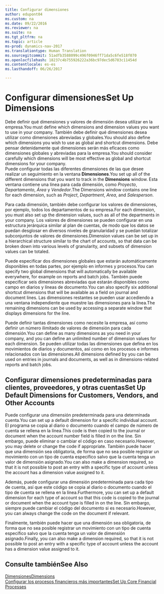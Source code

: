 ```yaml
---
title: Configurar dimensiones
author: edupont04
ms.custom: na
ms.date: 09/22/2016
ms.reviewer: na
ms.suite: na
ms.tgt_pltfrm: na
ms.topic: article
ms-prod: dynamics-nav-2017
ms.translationtype: Human Translation
ms.sourcegitcommit: 51adfb3588099c496f0946ff71da5c6fe518f070
ms.openlocfilehash: 18237c4b755926222a36bc97dec5d6783c11454d
ms.contentlocale: es-es
ms.lasthandoff: 06/26/2017

---
```


# <a name="set-up-dimensions"></a><span data-ttu-id="08be5-102">Configurar dimensiones</span><span class="sxs-lookup"><span data-stu-id="08be5-102">Set Up Dimensions</span></span>
<span data-ttu-id="08be5-103">Debe definir qué dimensiones y valores de dimensión desea utilizar en la empresa.</span><span class="sxs-lookup"><span data-stu-id="08be5-103">You must define which dimensions and dimension values you want to use in your company.</span></span> <span data-ttu-id="08be5-104">También debe definir qué dimensiones desea utilizar como dimensiones abreviadas y globales.</span><span class="sxs-lookup"><span data-stu-id="08be5-104">You should also define which dimensions you wish to use as global and shortcut dimensions.</span></span> <span data-ttu-id="08be5-105">Debe pensar detenidamente qué dimensiones serán más eficaces como dimensiones globales y abreviadas para la empresa.</span><span class="sxs-lookup"><span data-stu-id="08be5-105">You should consider carefully which dimensions will be most effective as global and shortcut dimensions for your company.</span></span>  
<span data-ttu-id="08be5-106">Puede configurar todas las diferentes dimensiones de las que desee realizar un seguimiento en la ventana **Dimensiones**.</span><span class="sxs-lookup"><span data-stu-id="08be5-106">You set up all of the different dimensions that you want to track in the **Dimensions** window.</span></span> <span data-ttu-id="08be5-107">Esta ventana contiene una línea para cada dimensión, como *Proyecto*, *Departamento*, *Área* y *Vendedor*.</span><span class="sxs-lookup"><span data-stu-id="08be5-107">The Dimensions window contains one line for each dimension, such as *Project*, *Department*, *Area*, and *Salesperson*.</span></span>  

<span data-ttu-id="08be5-108">Para cada dimensión, también debe configurar los valores de dimensiones, por ejemplo, todos los departamentos de su empresa.</span><span class="sxs-lookup"><span data-stu-id="08be5-108">For each dimension, you must also set up the dimension values, such as all of the departments in your company.</span></span> <span data-ttu-id="08be5-109">Los valores de dimensiones se pueden configurar en una estructura jerárquica similar al plan de cuentas, de modo que los datos se puedan desglosar en diversos niveles de granularidad y se puedan totalizar subconjuntos de valores de dimensiones.</span><span class="sxs-lookup"><span data-stu-id="08be5-109">Dimension values can be set up in a hierarchical structure similar to the chart of accounts, so that data can be broken down into various levels of granularity, and subsets of dimension values can be totaled.</span></span>  

<span data-ttu-id="08be5-110">Puede especificar dos dimensiones globales que estarán automáticamente disponibles en todas partes, por ejemplo en informes y procesos.</span><span class="sxs-lookup"><span data-stu-id="08be5-110">You can specify two global dimensions that will automatically be available everywhere, for example on reports and batch jobs.</span></span> <span data-ttu-id="08be5-111">También puede especificar seis dimensiones abreviadas que estarán disponibles como campo en diarios y líneas de documento.</span><span class="sxs-lookup"><span data-stu-id="08be5-111">You can also specify six additional shortcut dimensions that will be available as a field on journal and document lines.</span></span> <span data-ttu-id="08be5-112">Las dimensiones restantes se pueden usar accediendo a una ventana independiente que muestre las dimensiones para la línea.</span><span class="sxs-lookup"><span data-stu-id="08be5-112">The remaining dimensions can be used by accessing a separate window that displays dimensions for the line.</span></span>  

<span data-ttu-id="08be5-113">Puede definir tantas dimensiones como necesite la empresa, así como definir un número ilimitado de valores de dimensión para cada dimensión.</span><span class="sxs-lookup"><span data-stu-id="08be5-113">You can define as many dimensions as you need in your company, and you can define an unlimited number of dimension values for each dimension.</span></span> <span data-ttu-id="08be5-114">Se pueden utilizar todas las dimensiones que defina en los movimientos de diarios y documentos, así como en los procesos e informes relacionados con las dimensiones.</span><span class="sxs-lookup"><span data-stu-id="08be5-114">All dimensions defined by you can be used on entries in journals and documents, as well as in dimensions-related reports and batch jobs.</span></span>  

## <a name="set-up-default-dimensions-for-customers-vendors-and-other-accounts"></a><span data-ttu-id="08be5-115">Configurar dimensiones predeterminadas para clientes, proveedores, y otras cuentas</span><span class="sxs-lookup"><span data-stu-id="08be5-115">Set Up Default Dimensions for Customers, Vendors, and Other Accounts</span></span>
<span data-ttu-id="08be5-116">Puede configurar una dimensión predeterminada para una determinada cuenta.</span><span class="sxs-lookup"><span data-stu-id="08be5-116">You can set up a default dimension for a specific individual account.</span></span> <span data-ttu-id="08be5-117">El programa se copia al diario o documento cuando el campo de número de cuenta se rellena en la línea.</span><span class="sxs-lookup"><span data-stu-id="08be5-117">This code is then copied to the journal or document when the account number field is filled in on the line.</span></span> <span data-ttu-id="08be5-118">Sin embargo, puede eliminar o cambiar el código en caso necesario.</span><span class="sxs-lookup"><span data-stu-id="08be5-118">However, you may delete or change the code if appropriate.</span></span> <span data-ttu-id="08be5-119">También puede hacer que una dimensión sea obligatoria, de forma que no sea posible registrar un movimiento con un tipo de cuenta específico salvo que la cuenta tenga un valor de dimensión asignado.</span><span class="sxs-lookup"><span data-stu-id="08be5-119">You can also make a dimension required, so that it is not possible to post an entry with a specific type of account unless the account has a dimension value assigned to it.</span></span>  

<span data-ttu-id="08be5-120">Además, puede configurar una dimensión predeterminada para cada tipo de cuenta, así que este código se copia al diario o documento cuando el tipo de cuenta se rellena en la línea.</span><span class="sxs-lookup"><span data-stu-id="08be5-120">Furthermore, you can set up a default dimension for each type of account so that this code is copied to the journal or document when the account type is filled in on the line.</span></span> <span data-ttu-id="08be5-121">Sin embargo, siempre puede cambiar el código del documento si es necesario.</span><span class="sxs-lookup"><span data-stu-id="08be5-121">However, you can always change the code on the document if relevant.</span></span>  

<span data-ttu-id="08be5-122">Finalmente, también puede hacer que una dimensión sea obligatoria, de forma que no sea posible registrar un movimiento con un tipo de cuenta específico salvo que la cuenta tenga un valor de dimensión asignado.</span><span class="sxs-lookup"><span data-stu-id="08be5-122">Finally, you can also make a dimension required, so that it is not possible to post an entry with a specific type of account unless the account has a dimension value assigned to it.</span></span>

## <a name="see-also"></a><span data-ttu-id="08be5-123">Consulte también</span><span class="sxs-lookup"><span data-stu-id="08be5-123">See Also</span></span>
[<span data-ttu-id="08be5-124">Dimensiones</span><span class="sxs-lookup"><span data-stu-id="08be5-124">Dimensions</span></span>](finance-setup-dimensions.md)  
[<span data-ttu-id="08be5-125">Configurar los procesos financieros más importantes</span><span class="sxs-lookup"><span data-stu-id="08be5-125">Set Up Core Financial Processes</span></span>](finance-setup-setup-finance-setup.md)

